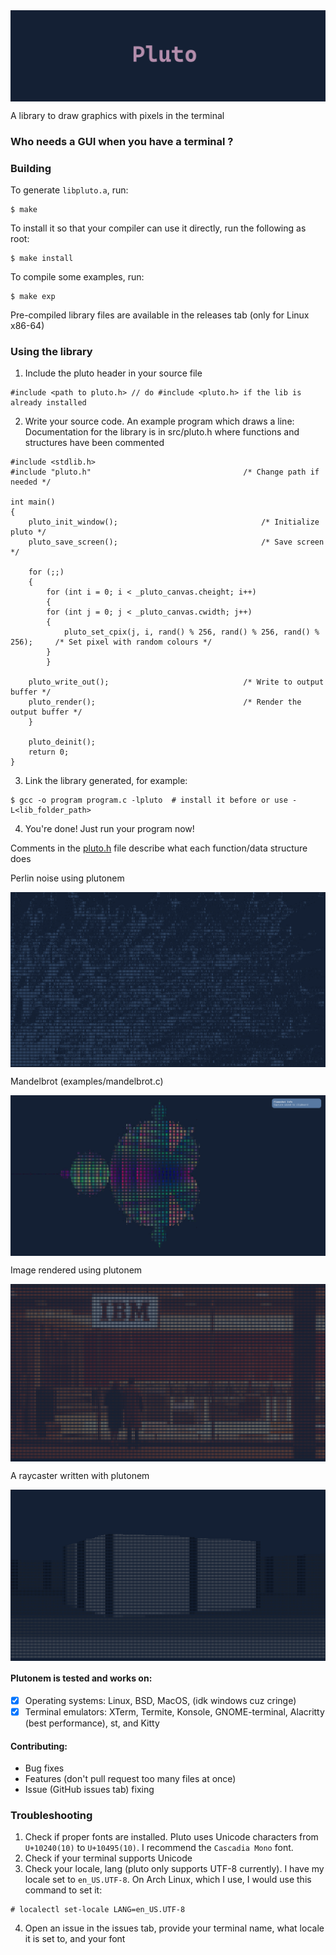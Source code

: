<img src="screenshots/pluto.png" align="center">

<p> A library to draw graphics with pixels in the terminal </p>

### Who needs a GUI when you have a terminal ?

### Building
To generate `libpluto.a`, run:
```
$ make
```
To install it so that your compiler can use it directly, run the following as root:
```
$ make install
```
To compile some examples, run:
```
$ make exp
```
Pre-compiled library files are available in the releases tab (only for Linux x86-64)

### Using the library

1. Include the pluto header in your source file
```
#include <path to pluto.h> // do #include <pluto.h> if the lib is already installed
```

2. Write your source code. An example program which draws a line:
Documentation for the library is in src/pluto.h where functions and structures have been commented
```
#include <stdlib.h>
#include "pluto.h"									/* Change path if needed */

int main()
{
    pluto_init_window();								/* Initialize pluto */
    pluto_save_screen();								/* Save screen */

    for (;;)
    {
    	for (int i = 0; i < _pluto_canvas.cheight; i++)
    	{
	    for (int j = 0; j < _pluto_canvas.cwidth; j++)
	    {
	    	pluto_set_cpix(j, i, rand() % 256, rand() % 256, rand() % 256);		/* Set pixel with random colours */
	    }
    	}

	pluto_write_out();								/* Write to output buffer */
	pluto_render();									/* Render the output buffer */
    }

    pluto_deinit();
    return 0;
}
```

3. Link the library generated, for example:
```
$ gcc -o program program.c -lpluto  # install it before or use -L<lib_folder_path>
```

4. You're done! Just run your program now!

Comments in the [pluto.h](https://github.com/smart6502/plutonem/tree/main/src/pluto.h) file describe what each function/data structure does

<p>Perlin noise using plutonem</p>
<img src="screenshots/perlin_noise.png" align="center">
<br>
<p>Mandelbrot (examples/mandelbrot.c)</p>
<img src="screenshots/mandelbrot.png" align="center">
<br>
<p>Image rendered using plutonem</p>
<img src="screenshots/image_viewer.png" align="center">
<br>
<p>A raycaster written with plutonem</p>
<img src="screenshots/fps.png" align="center">

#### Plutonem is tested and works on:
- [x] Operating systems: Linux, BSD, MacOS, (idk windows cuz cringe)
- [x] Terminal emulators: XTerm, Termite, Konsole, GNOME-terminal, Alacritty (best performance), st, and Kitty

#### Contributing:
- Bug fixes
- Features (don't pull request too many files at once)
- Issue (GitHub issues tab) fixing

### Troubleshooting

1. Check if proper fonts are installed. Pluto uses Unicode characters from `U+10240(10)` to `U+10495(10)`. I recommend the `Cascadia Mono` font.
2. Check if your terminal supports Unicode
3. Check your locale, lang (pluto only supports UTF-8 currently). I have my locale set to `en_US.UTF-8`. On Arch Linux, which I use, I would use this command to set it:
```
# localectl set-locale LANG=en_US.UTF-8
```
4. Open an issue in the issues tab, provide your terminal name, what locale it is set to, and your font
